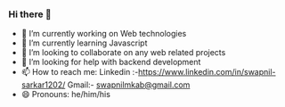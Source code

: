 ### Hi there 👋

- 🔭 I’m currently working on Web technologies
- 🌱 I’m currently learning Javascript
- 👯 I’m looking to collaborate on any web related projects
- 🤔 I’m looking for help with backend development
- 📫 How to reach me: Linkedin :-https://www.linkedin.com/in/swapnil-sarkar1202/
                      Gmail:- swapnilmkab@gmail.com
- 😄 Pronouns: he/him/his

